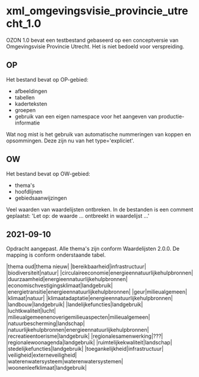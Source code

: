 # xml_omgevingsvisie_provincie_utrecht_1.0
OZON 1.0 bevat een testbestand gebaseerd op een conceptversie van Omgevingsvisie Provincie Utrecht. Het is niet bedoeld voor verspreiding.
## OP
Het bestand bevat op OP-gebied:
- afbeeldingen
- tabellen
- kaderteksten
- groepen
- gebruik van een eigen namespace voor het aangeven van productie-informatie

Wat nog mist is het gebruik van automatische nummeringen van koppen en opsommingen. Deze zijn nu van het type='expliciet'.
## OW
Het bestand bevat op OW-gebied:
- thema's
- hoofdlijnen
- gebiedsaanwijzingen

Veel waarden van waardelijsten ontbreken. In de bestanden is een comment geplaatst: 'Let op: de waarde ... ontbreekt in waardelijst ...'

## 2021-09-10
Opdracht aangepast. Alle thema's zijn conform Waardelijsten 2.0.0. De mapping is conform onderstaande tabel.

|thema oud|thema nieuw|
|bereikbaarheid|infrastructuur|
|biodiversiteit|natuur|
|circulaireeconomie|energieennatuurlijkehulpbronnen|
|duurzaamheid|energieennatuurlijkehulpbronnen|
|economischvestigingsklimaat|landgebruik|
|energietransitie|energieennatuurlijkehulpbronnen|
|geur|milieualgemeen|
|klimaat|natuur|
|klimaatadaptatie|energieennatuurlijkehulpbronnen|
|landbouw|landgebruik|
|landelijkefuncties|landgebruik|
|luchtkwaliteit|lucht|
|milieualgemeenenoverigemilieuaspecten|milieualgemeen|
|natuurbescherming|landschap|
|natuurlijkehulpbronnen|energieennatuurlijkehulpbronnen|
|recreatieentoerisme|landgebruik|
|regionalesamenwerking|???|
|regionalewoonagenda|landgebruik|
|ruimtelijkekwaliteit|landschap|
|stedelijkefuncties|landgebruik|
|toegankelijkheid|infrastructuur|
|veiligheid|externeveiligheid|
|waterenwatersysteem|waterenwatersystemen|
|woonenleefklimaat|landgebruik|